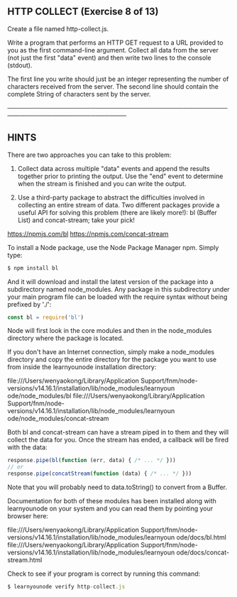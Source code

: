 
 ## HTTP COLLECT (Exercise 8 of 13)

Create a file named http-collect.js.

Write a program that performs an HTTP GET request to a URL provided to you
as the first command-line argument. Collect all data from the server (not
just the first "data" event) and then write two lines to the console
(stdout).

The first line you write should just be an integer representing the number
of characters received from the server. The second line should contain the
complete String of characters sent by the server.

─────────────────────────────────────────────────────────────────────────────

## HINTS

There are two approaches you can take to this problem:

1) Collect data across multiple "data" events and append the results
together prior to printing the output. Use the "end" event to determine
when the stream is finished and you can write the output.

2) Use a third-party package to abstract the difficulties involved in
collecting an entire stream of data. Two different packages provide a
useful API for solving this problem (there are likely more!): bl (Buffer
List) and concat-stream; take your pick!

<https://npmjs.com/bl> <https://npmjs.com/concat-stream>

To install a Node package, use the Node Package Manager npm. Simply type:

```js
$ npm install bl
```

And it will download and install the latest version of the package into a
subdirectory named node_modules. Any package in this subdirectory under
your main program file can be loaded with the require syntax without being
prefixed by './':

```js
const bl = require('bl')
```

Node will first look in the core modules and then in the node_modules
directory where the package is located.

If you don't have an Internet connection, simply make a node_modules
directory and copy the entire directory for the package you want to use
from inside the learnyounode installation directory:

file:///Users/wenyaokong/Library/Application
Support/fnm/node-versions/v14.16.1/installation/lib/node_modules/learnyoun
ode/node_modules/bl file:///Users/wenyaokong/Library/Application
Support/fnm/node-versions/v14.16.1/installation/lib/node_modules/learnyoun
ode/node_modules/concat-stream

Both bl and concat-stream can have a stream piped in to them and they will
collect the data for you. Once the stream has ended, a callback will be
fired with the data:

```js
response.pipe(bl(function (err, data) { /* ... */ }))
// or
response.pipe(concatStream(function (data) { /* ... */ }))
```

Note that you will probably need to data.toString() to convert from a
Buffer.

Documentation for both of these modules has been installed along with
learnyounode on your system and you can read them by pointing your browser
here:

file:///Users/wenyaokong/Library/Application
Support/fnm/node-versions/v14.16.1/installation/lib/node_modules/learnyoun
ode/docs/bl.html file:///Users/wenyaokong/Library/Application
Support/fnm/node-versions/v14.16.1/installation/lib/node_modules/learnyoun
ode/docs/concat-stream.html

Check to see if your program is correct by running this command:

```js
$ learnyounode verify http-collect.js
```
